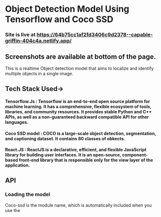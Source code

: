 # Object Detection Model Using Tensorflow and Coco SSD
### Site is live at https://64b75cc1af2fd3406c9d2378--capable-griffin-404c4a.netlify.app/
## Screenshots are available at bottom of the page. <br>
This is a realtime Object detection model that aims to localize and identify multiple objects in a single image.
## Tech Stack Used->
#### Tensorflow.Js : Tensorflow is an end-to-end open source platform for machine learning. It has a comprehensive, flexible ecosystem of tools, libraries, and community resources. It provides stable Python and C++ APIs, as well as a non-guaranteed backward compatible API for other languages.
#### Coco SSD model : COCO is a large-scale object detection, segmentation, and captioning dataset. It contains 80 classes of obkects.
#### React.JS : ReactJS is a declarative, efficient, and flexible JavaScript library for building user interfaces. It is an open-source, component-based front-end library that is responsible only for the view layer of the application.

## API
### Loading the model
Coco-ssd is the module name, which is automatically included when you use the <script src> method. When using ES6 imports, coco-ssd is the module.<br>
Args: config Type of ModelConfig interface with following attributes:
* modelUrl: An optional string that specifies custom url of the model. This is useful for area/countries that don't have access to the model hosted on GCP.

Returns a model object.
### Detecting the Objects
You can detect objects with the model without needing to create a Tensor. model.detect takes an input image element and returns an array of bounding boxes with class name and confidence level.

This method exists on the model that is loaded from cocoSsd.load.
Args:

* img: A Tensor or an image element to make a detection on. <br>
* maxNumBoxes: The maximum number of bounding boxes of detected objects. There can be multiple objects of the same class, but at different locations. Defaults to 20.
* minScore: The minimum score of the returned bounding boxes of detected objects. Value between 0 and 1. Defaults to 0.5. <br>
Returns an array of classes and probabilities that looks like:

# Screenshots of model
### Single Objects
![person](https://github.com/deepak814795/object_detection_ML/assets/91387970/af590a3c-9563-4288-84cd-78bcf8c696d3)
![cat](https://github.com/deepak814795/object_detection_ML/assets/91387970/3a845c0c-a86b-4e1b-a37b-11ca9a1e94ac)
![dog](https://github.com/deepak814795/object_detection_ML/assets/91387970/27b4cd31-73bb-4092-885e-b0376cf623bb)
![train](https://github.com/deepak814795/object_detection_ML/assets/91387970/c5f4cd49-8381-462f-9f9c-655450ecf1d7)
### Multiple Objects
![mul](https://github.com/deepak814795/object_detection_ML/assets/91387970/6137e68e-10dd-4335-8a0e-2e1e40991e66)

## Thank you for visiting!!



